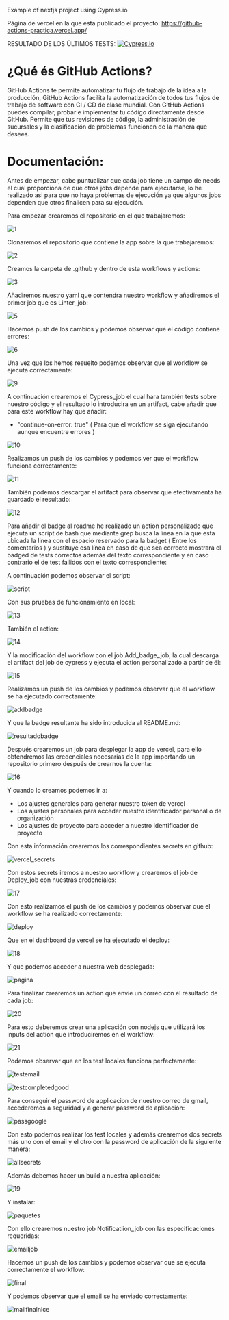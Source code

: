 Example of nextjs project using Cypress.io

Página de vercel en la que esta publicado el proyecto: https://github-actions-practica.vercel.app/

<!---Don't modify next lines and always only one line between start and end -->
<!---Start place for the badge -->
RESULTADO DE LOS ÚLTIMOS TESTS: [![Cypress.io](https://img.shields.io/badge/tested%20with-Cypress-04C38E.svg)](https://www.cypress.io/)
<!---End place for the badge -->

# ¿Qué és GitHub Actions?

GitHub Actions te permite automatizar tu flujo de trabajo de la idea a la producción, GitHub Actions facilita la automatización de todos tus flujos de trabajo de software con CI / CD de clase mundial. Con GitHub Actions puedes compilar, probar e implementar tu código directamente desde GitHub. Permite que tus revisiones de código, la administración de sucursales y la clasificación de problemas funcionen de la manera que desees.

# Documentación:

Antes de empezar, cabe puntualizar que cada job tiene un campo de needs el cual proporciona de que otros jobs depende para ejecutarse, lo he realizado asi para que no haya problemas de ejecución ya que algunos jobs dependen que otros finalicen para su ejecución.

Para empezar crearemos el repositorio en el que trabajaremos:

![1](https://user-images.githubusercontent.com/76181286/146690291-ee719219-e199-4115-b31f-88f9caad937d.png)

Clonaremos el repositorio que contiene la app sobre la que trabajaremos:

![2](https://user-images.githubusercontent.com/76181286/146690306-f90a0263-9501-4a36-a688-3bf59fdf358b.png)

Creamos la carpeta de .github y dentro de esta workflows y actions:

![3](https://user-images.githubusercontent.com/76181286/146690312-a3bd3fb3-1d69-41eb-902e-942ca898088f.png)

Añadiremos nuestro yaml que contendra nuestro workflow y añadiremos el primer job que es Linter_job:

![5](https://user-images.githubusercontent.com/76181286/146690356-891a2f4f-6124-4c73-9c0e-2d72557c2953.png)

Hacemos push de los cambios y podemos observar que el código contiene errores:

![6](https://user-images.githubusercontent.com/76181286/146690377-b1811bf5-fed4-49a1-9556-9852f26b3764.png)

Una vez que los hemos resuelto podemos observar que el workflow se ejecuta correctamente:

![9](https://user-images.githubusercontent.com/76181286/146690400-2ed817af-4a66-4dfe-b988-0184dd388720.png)

A continuación crearemos el Cypress_job el cual hara también tests sobre nuestro código y el resultado lo introducira en un artifact, cabe añadir que para este workflow hay que añadir:

- "continue-on-error: true" ( Para que el workflow se siga ejecutando aunque encuentre errores )

![10](https://user-images.githubusercontent.com/76181286/146690494-87991952-4ce2-4e6f-996c-7941542b9fec.png)

Realizamos un push de los cambios y podemos ver que el workflow funciona correctamente:

![11](https://user-images.githubusercontent.com/76181286/146690521-630cae38-4b1c-4372-845b-24e93531a8c9.png)

También podemos descargar el artifact para observar que efectivamenta ha guardado el resultado:

![12](https://user-images.githubusercontent.com/76181286/146690537-69dbcb00-b29e-45fc-a3a6-53963b2e5e8f.png)

Para añadir el badge al readme he realizado un action personalizado que ejecuta un script de bash que mediante grep busca la linea en la que esta ubicada la linea con el espacio reservado para la badget ( Entre los comentarios ) y sustituye esa línea en caso de que sea correcto mostrara el badged de tests correctos además del texto correspondiente y en caso contrario el de test fallidos con el texto correspondiente:

A continuación podemos observar el script:

![script](https://user-images.githubusercontent.com/76181286/146690648-a465f66a-4b44-42f1-8b5b-a2ce522bb2b2.png)

Con sus pruebas de funcionamiento en local:

![13](https://user-images.githubusercontent.com/76181286/146690662-a0b45fdd-9ea4-47a3-b75c-76620095cf97.png)

También el action:

![14](https://user-images.githubusercontent.com/76181286/146690687-91eae42e-02f2-480f-bd6f-6a315c211f2b.png)

Y la modificación del workflow con el job Add_badge_job, la cual descarga el artifact del job de cypress y ejecuta el action personalizado a partir de él:

![15](https://user-images.githubusercontent.com/76181286/146690722-aecb743a-836d-49b2-a350-bfa85b4dc77a.png)

Realizamos un push de los cambios y podemos observar que el workflow se ha ejecutado correctamente:

![addbadge](https://user-images.githubusercontent.com/76181286/146691014-2363e8d6-28e3-48a7-8a00-c2f9a9c02878.png)

Y que la badge resultante ha sido introducida al README.md:

![resultadobadge](https://user-images.githubusercontent.com/76181286/146691051-b77e3810-ff4f-4ae3-901a-ade841e9c061.png)

Después crearemos un job para desplegar la app de vercel, para ello obtendremos las credenciales necesarias de la app importando un repositorio primero después de crearnos la cuenta:

![16](https://user-images.githubusercontent.com/76181286/146690793-f9ee92de-841a-45e6-b318-77086c67db51.png)

Y cuando lo creamos podemos ir a:

- Los ajustes generales para generar nuestro token de vercel
- Los ajustes personales para acceder nuestro identificador personal o de organización
- Los ajustes de proyecto para acceder a nuestro identificador de proyecto

Con esta información crearemos los correspondientes secrets en github:

![vercel_secrets](https://user-images.githubusercontent.com/76181286/146690888-c988be5b-550b-462d-93d7-8bf29c14e7a4.png)

Con estos secrets iremos a nuestro workflow y crearemos el job de Deploy_job con nuestras credenciales:

![17](https://user-images.githubusercontent.com/76181286/146690904-383c776b-b34e-48f1-804b-f475b9277849.png)

Con esto realizamos el push de los cambios y podemos observar que el workflow se ha realizado correctamente:

![deploy](https://user-images.githubusercontent.com/76181286/146691083-df08e1ad-ea4c-4e23-9666-76ef2aa62f1a.png)

Que en el dashboard de vercel se ha ejecutado el deploy:

![18](https://user-images.githubusercontent.com/76181286/146691110-5dee1fd2-d208-42e8-9ca1-f52afe96132b.png)

Y que podemos acceder a nuestra web desplegada:

![pagina](https://user-images.githubusercontent.com/76181286/146691124-c3bc9ef2-2f33-4ee8-8d16-975fbadab7ab.png)

Para finalizar crearemos un action que envie un correo con el resultado de cada job:

![20](https://user-images.githubusercontent.com/76181286/146691156-5dc12579-28c4-432f-9430-76230016ea5a.png)

Para esto deberemos crear una aplicación con nodejs que utilizará los inputs del action que introduciremos en el workflow:

![21](https://user-images.githubusercontent.com/76181286/146691172-16dc519e-a07c-48e5-846d-916d9b1a435f.png)

Podemos observar que en los test locales funciona perfectamente:

![testemail](https://user-images.githubusercontent.com/76181286/146691195-a0fd1495-9956-4e14-80f0-7b841776423e.png)

![testcompletedgood](https://user-images.githubusercontent.com/76181286/146691246-9195a593-47e3-44e0-9181-44b8cbd68210.png)

Para conseguir el password de applicacion de nuestro correo de gmail, accederemos a seguridad y a generar password de aplicación:

![passgoogle](https://user-images.githubusercontent.com/76181286/146691264-e7af2a71-7291-429a-ad95-10a346919819.png)

Con esto podemos realizar los test locales y además crearemos dos secrets más uno con el email y el otro con la password de aplicación de la siguiente manera:


![allsecrets](https://user-images.githubusercontent.com/76181286/146691311-de2f55b6-8de3-495b-8b0c-6591406f8dcc.png)

Además debemos hacer un build a nuestra aplicación:

![19](https://user-images.githubusercontent.com/76181286/146691338-83391cee-3c5b-44cc-aeb8-e9b3c62d3895.png)

Y instalar:

![paquetes](https://user-images.githubusercontent.com/76181286/146691374-3bbd891a-a16a-42c6-a694-c38f8be2d86b.png)

Con ello crearemos nuestro job Notificatiion_job con las especificaciones requeridas:

![emailjob](https://user-images.githubusercontent.com/76181286/146691403-0d8f93f0-3a91-4b12-a214-e99b1bea9adf.png)

Hacemos un push de los cambios y podemos observar que se ejecuta correctamente el workflow:

![final](https://user-images.githubusercontent.com/76181286/146691429-b8441d69-5fd6-4a00-879f-d6232c309a04.png)

Y podemos observar que el email se ha enviado correctamente:

![mailfinalnice](https://user-images.githubusercontent.com/76181286/146691437-d6988d9f-a11e-4cb5-8f56-639cee2de66b.png)
